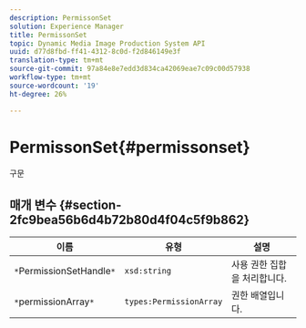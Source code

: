 ```yaml
---
description: PermissonSet
solution: Experience Manager
title: PermissonSet
topic: Dynamic Media Image Production System API
uuid: d77d8fbd-ff41-4312-8c0d-f2d846149e3f
translation-type: tm+mt
source-git-commit: 97a84e8e7edd3d834ca42069eae7c09c00d57938
workflow-type: tm+mt
source-wordcount: '19'
ht-degree: 26%

---
```



# PermissonSet{#permissonset}

구문

## 매개 변수 {#section-2fc9bea56b6d4b72b80d4f04c5f9b862}

| 이름 | 유형 | 설명 |
|---|---|---|
| `*`PermissionSetHandle`*` | `xsd:string` | 사용 권한 집합을 처리합니다. |
| `*`permissionArray`*` | `types:PermissionArray` | 권한 배열입니다. |

